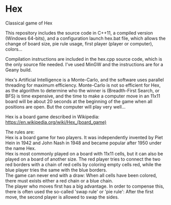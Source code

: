 # Hex
Classical game of Hex

This repository includes the source code in C++11, a compiled version (Windows 64-bits), and a configuration launch hex.bat file, which allows the change of board size, pie rule usage, first player (player or computer), colors...

Compilation instructions are included in the hex.cpp source code, which is the only source file needed. I've used MinGW and the instructions are for a Geany build.

Hex's Artificial Intelligence is a Monte-Carlo, and the software uses parallel threading for maximum efficiency. Monte-Carlo is not so efficient for Hex, as the algorithm to determine who the winner is (Breadth-First Search, or BFS) is time expensive, and the time to make a computer move in an 11x11 board will be about 20 seconds at the beginning of the game when all positions are open. But the computer will play very well...

Hex is a board game described in Wikipedia:<br>
https://en.wikipedia.org/wiki/Hex_(board_game)

The rules are:<br>
Hex is a board game for two players. It was independently invented by Piet Hein in 1942 and John Nash in 1948 and became popular after 1950 under the name Hex.<br>
Hex is most commonly played on a board with 11x11 cells, but it can also be played on a board of another size. The red player tries to connect the two red borders with a chain of red cells by coloring empty cells red, while the blue player tries the same with the blue borders.<br>
The game can never end with a draw: When all cells have been colored, there must exists either a red chain or a blue chain.<br>
The player who moves first has a big advantage. In order to compense this, there is often used the so-called 'swap rule' or 'pie rule': After the first move, the second player is allowed to swap the sides.
